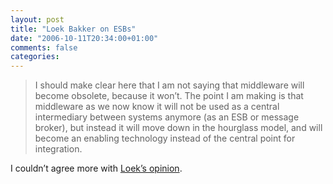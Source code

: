 ```yaml
---
layout: post
title: "Loek Bakker on ESBs"
date: "2006-10-11T20:34:00+01:00"
comments: false
categories: 
---
```


<blockquote>
<p>I should make clear here that I am not saying that middleware will become obsolete, because it won&#8217;t. The point I am making is that middleware as we now know it will not be used as a central intermediary between systems anymore (as an ESB or message broker), but instead it will move down in the hourglass model, and will become an enabling technology instead of the central point for integration.</p>
</blockquote>

<p>I couldn&#8217;t agree more with <a href="http://loekb.blogspot.com/2006/10/hourglass-model-times-up-for-esb.html">Loek&#8217;s opinion</a>.</p>


